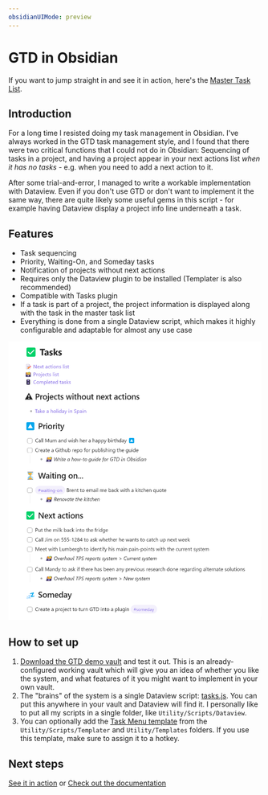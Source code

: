 ```yaml
---
obsidianUIMode: preview
---
```

# GTD in Obsidian

If you want to jump straight in and see it in action, here's the [Master Task List](01%20Project%20Management/✅%20Tasks.md).

## Introduction

For a long time I resisted doing my task management in Obsidian. I've always worked in the GTD task management style, and I found that there were two critical functions that I could not do in Obsidian: Sequencing of tasks in a project, and having a project appear in your next actions list *when it has no tasks* - e.g. when you need to add a next action to it.

After some trial-and-error, I managed to write a workable implementation with Dataview. Even if you don't use GTD or don't want to implement it the same way, there are quite likely some useful gems in this script - for example having Dataview display a project info line underneath a task.

## Features

- Task sequencing
- Priority, Waiting-On, and Someday tasks
- Notification of projects without next actions
- Requires only the Dataview plugin to be installed (Templater is also recommended)
- Compatible with Tasks plugin
- If a task is part of a project, the project information is displayed along with the task in the master task list
- Everything is done from a single Dataview script, which makes it highly configurable and adaptable for almost any use case

![](02%20Documentation/attachments/Pasted%20image%2020230821133422.png)

## How to set up

1. [Download the GTD demo vault](https://github.com/alangrainger/obsidian-gtd/archive/refs/heads/main.zip) and test it out. This is an already-configured working vault which will give you an idea of whether you like the system, and what features of it you might want to implement in your own vault.
2. The "brains" of the system is a single Dataview script: [tasks.js](02%20Documentation/tasks.js.md). You can put this anywhere in your vault and Dataview will find it. I personally like to put all my scripts in a single folder, like `Utility/Scripts/Dataview`.
3. You can optionally add the [Task Menu template](02%20Documentation/Task%20menu%20template.md) from the `Utility/Scripts/Templater` and `Utility/Templates` folders. If you use this template, make sure to assign it to a hotkey.

## Next steps

[See it in action](01%20Project%20Management/✅%20Tasks.md) or [Check out the documentation](02%20Documentation/How%20this%20works.md)
